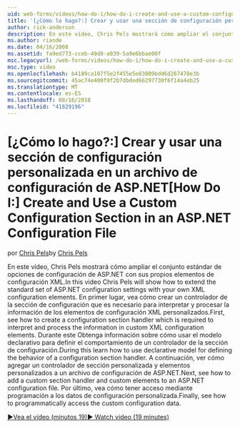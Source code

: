 ```yaml
---
uid: web-forms/videos/how-do-i/how-do-i-create-and-use-a-custom-configuration-section-in-an-aspnet-configuration-file
title: '[¿Cómo lo hago?:] Crear y usar una sección de configuración personalizada en un archivo de configuración de ASP.NET | Microsoft Docs'
author: rick-anderson
description: En este vídeo, Chris Pels mostrará cómo ampliar el conjunto estándar de opciones de configuración de ASP.NET con sus propios elementos de configuración XML. En primer lugar, vea cómo...
ms.author: riande
ms.date: 04/16/2008
ms.assetid: fa9ed773-cceb-49d0-a939-5a9e6bbae00f
msc.legacyurl: /web-forms/videos/how-do-i/how-do-i-create-and-use-a-custom-configuration-section-in-an-aspnet-configuration-file
msc.type: video
ms.openlocfilehash: b4189ca107f5e2f455e5e83809bdd6d267478e3b
ms.sourcegitcommit: 45ac74e400f9f2b7dbded66297730f6f14a4eb25
ms.translationtype: MT
ms.contentlocale: es-ES
ms.lasthandoff: 08/16/2018
ms.locfileid: "41829196"
---
```

<a name="how-do-i-create-and-use-a-custom-configuration-section-in-an-aspnet-configuration-file"></a><span data-ttu-id="8e8c4-104">[¿Cómo lo hago?:] Crear y usar una sección de configuración personalizada en un archivo de configuración de ASP.NET</span><span class="sxs-lookup"><span data-stu-id="8e8c4-104">[How Do I:] Create and Use a Custom Configuration Section in an ASP.NET Configuration File</span></span>
====================
<span data-ttu-id="8e8c4-105">por [Chris Pels](https://twitter.com/chrispels)</span><span class="sxs-lookup"><span data-stu-id="8e8c4-105">by [Chris Pels](https://twitter.com/chrispels)</span></span>

<span data-ttu-id="8e8c4-106">En este vídeo, Chris Pels mostrará cómo ampliar el conjunto estándar de opciones de configuración de ASP.NET con sus propios elementos de configuración XML.</span><span class="sxs-lookup"><span data-stu-id="8e8c4-106">In this video Chris Pels will show how to extend the standard set of ASP.NET configuration settings with your own XML configuration elements.</span></span> <span data-ttu-id="8e8c4-107">En primer lugar, vea cómo crear un controlador de la sección de configuración que es necesario para interpretar y procesar la información de los elementos de configuración XML personalizados.</span><span class="sxs-lookup"><span data-stu-id="8e8c4-107">First, see how to create a configuration section handler which is required to interpret and process the information in custom XML configuration elements.</span></span> <span data-ttu-id="8e8c4-108">Durante este Obtenga información sobre cómo usar el modelo declarativo para definir el comportamiento de un controlador de la sección de configuración.</span><span class="sxs-lookup"><span data-stu-id="8e8c4-108">During this learn how to use declarative model for defining the behavior of a configuration section handler.</span></span> <span data-ttu-id="8e8c4-109">A continuación, ver cómo agregar un controlador de sección personalizada y elementos personalizados a un archivo de configuración de ASP.NET.</span><span class="sxs-lookup"><span data-stu-id="8e8c4-109">Next, see how to add a custom section handler and custom elements to an ASP.NET configuration file.</span></span> <span data-ttu-id="8e8c4-110">Por último, vea cómo tener acceso mediante programación a los datos de configuración personalizada.</span><span class="sxs-lookup"><span data-stu-id="8e8c4-110">Finally, see how to programmatically access the custom configuration data.</span></span>

[<span data-ttu-id="8e8c4-111">&#9654;Vea el vídeo (minutos 19)</span><span class="sxs-lookup"><span data-stu-id="8e8c4-111">&#9654; Watch video (19 minutes)</span></span>](https://channel9.msdn.com/Blogs/ASP-NET-Site-Videos/how-do-i-create-and-use-a-custom-configuration-section-in-an-aspnet-configuration-file)
